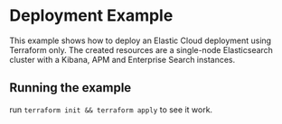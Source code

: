 # Deployment Example

This example shows how to deploy an Elastic Cloud deployment using Terraform only.
The created resources are a single-node Elasticsearch cluster with a Kibana, APM and Enterprise Search instances.

## Running the example

run `terraform init && terraform apply` to see it work.
